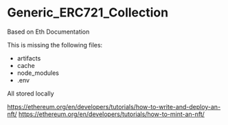 # Generic_ERC721_Collection
Based on Eth Documentation

This is missing the following files:
- artifacts
- cache
- node_modules
- .env

All stored locally

https://ethereum.org/en/developers/tutorials/how-to-write-and-deploy-an-nft/
https://ethereum.org/en/developers/tutorials/how-to-mint-an-nft/

